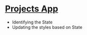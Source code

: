 # [Projects App](https://sspprojectsapp.ccbp.tech/)

- Identifying the State
- Updating the styles based on State
